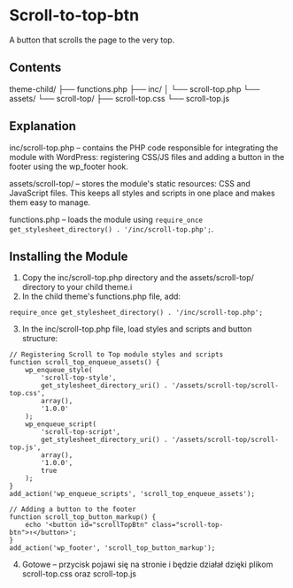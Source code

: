 # Scroll-to-top-btn
A button that scrolls the page to the very top.

## Contents

theme-child/
├── functions.php
├── inc/
│   └── scroll-top.php
└── assets/
    └── scroll-top/
        ├── scroll-top.css
        └── scroll-top.js

## Explanation

inc/scroll-top.php – contains the PHP code responsible for integrating the module with WordPress: registering CSS/JS files and adding a button in the footer using the wp_footer hook.

assets/scroll-top/ – stores the module's static resources: CSS and JavaScript files. This keeps all styles and scripts in one place and makes them easy to manage.

functions.php – loads the module using ```require_once get_stylesheet_directory() . '/inc/scroll-top.php';```.

## Installing the Module

1. Copy the inc/scroll-top.php directory and the assets/scroll-top/ directory to your child theme.i
2. In the child theme's functions.php file, add:

```require_once get_stylesheet_directory() . '/inc/scroll-top.php';```

3. In the inc/scroll-top.php file, load styles and scripts and button structure:

```
// Registering Scroll to Top module styles and scripts
function scroll_top_enqueue_assets() {
    wp_enqueue_style(
        'scroll-top-style',
        get_stylesheet_directory_uri() . '/assets/scroll-top/scroll-top.css',
        array(),
        '1.0.0'
    );
    wp_enqueue_script(
        'scroll-top-script',
        get_stylesheet_directory_uri() . '/assets/scroll-top/scroll-top.js',
        array(),
        '1.0.0',
        true
    );
}
add_action('wp_enqueue_scripts', 'scroll_top_enqueue_assets');

// Adding a button to the footer
function scroll_top_button_markup() {
    echo '<button id="scrollTopBtn" class="scroll-top-btn">↑</button>';
}
add_action('wp_footer', 'scroll_top_button_markup');
```

4. Gotowe – przycisk pojawi się na stronie i będzie działał dzięki plikom scroll-top.css oraz scroll-top.js
